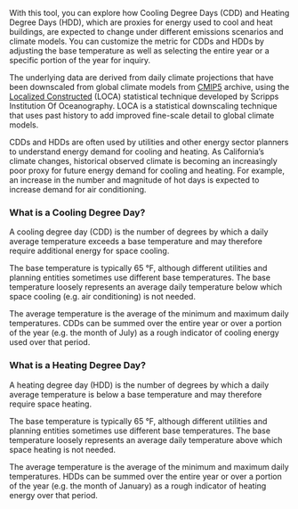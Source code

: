 <p>
  With this tool, you can explore how Cooling Degree Days (CDD) and
  Heating Degree Days (HDD), which are proxies for energy used to cool
  and heat buildings, are expected to change under different emissions
  scenarios and climate models. You can customize the metric for CDDs
  and HDDs by adjusting the base temperature as well as selecting the
  entire year or a specific portion of the year for inquiry.
</p>
<p>
  The underlying data are derived from daily climate projections that
  have been downscaled from global climate models from
  <a href="https://esgf-node.llnl.gov/projects/cmip5/" target="_blank"
    >CMIP5</a
  >
  archive, using the
  <a href="http://loca.ucsd.edu/what-is-loca/" target="_blank"
    >Localized Constructed</a
  >
  (LOCA) statistical technique developed by Scripps Institution Of Oceanography.
  LOCA is a statistical downscaling technique that uses past history to add
  improved fine-scale detail to global climate models.
</p>
<p>
  CDDs and HDDs are often used by utilities and other energy sector
  planners to understand energy demand for cooling and heating. As
  California’s climate changes, historical observed climate is becoming
  an increasingly poor proxy for future energy demand for cooling and
  heating. For example, an increase in the number and magnitude of hot
  days is expected to increase demand for air conditioning.
</p>

<h3>What is a Cooling Degree Day?</h3>
<p>
  A cooling degree day (CDD) is the number of degrees by which a daily
  average temperature exceeds a base temperature and may therefore
  require additional energy for space cooling.
</p>
<p>
  The base temperature is typically 65 °F, although different utilities
  and planning entities sometimes use different base temperatures. The
  base temperature loosely represents an average daily temperature below
  which space cooling (e.g. air conditioning) is not needed.
</p>
<p>
  The average temperature is the average of the minimum and maximum
  daily temperatures. CDDs can be summed over the entire year or over a
  portion of the year (e.g. the month of July) as a rough indicator of
  cooling energy used over that period.
</p>

<h3>What is a Heating Degree Day?</h3>
<p>
  A heating degree day (HDD) is the number of degrees by which a daily
  average temperature is below a base temperature and may therefore
  require space heating.
</p>
<p>
  The base temperature is typically 65 °F, although different utilities
  and planning entities sometimes use different base temperatures. The
  base temperature loosely represents an average daily temperature above
  which space heating is not needed.
</p>
<p>
  The average temperature is the average of the minimum and maximum
  daily temperatures. HDDs can be summed over the entire year or over a
  portion of the year (e.g. the month of January) as a rough indicator
  of heating energy over that period.
</p>